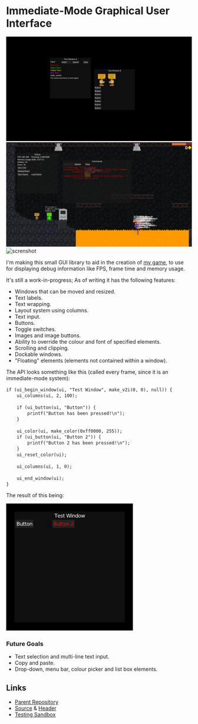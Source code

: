 # Immediate-Mode Graphical User Interface
![screnshot](media/imgui.png)
![screnshot](media/imgui2.png)
![screnshot](https://raw.githubusercontent.com/veridisquot/openmv/master/media/003.png)

I'm making this small GUI library to aid in the creation of [my game](openmv.html),
to use for displaying debug information like FPS, frame time and memory usage.

It's still a work-in-progress; As of writing it has the following features:
 - Windows that can be moved and resized.
 - Text labels.
 - Text wrapping.
 - Layout system using columns.
 - Text input.
 - Buttons.
 - Toggle switches.
 - Images and image buttons.
 - Ability to override the colour and font of specified elements.
 - Scrolling and clipping.
 - Dockable windows.
 - "Floating" elements (elements not contained within a window).

The API looks something like this (called every frame, since it is an immediate-mode
system):

```
if (ui_begin_window(ui, "Test Window", make_v2i(0, 0), null)) {
	ui_columns(ui, 2, 100);

	if (ui_button(ui, "Button")) {
		printf("Button has been pressed!\n");
	}

	ui_color(ui, make_color(0xff0000, 255));
	if (ui_button(ui, "Button 2")) {
		printf("Button 2 has been pressed!\n");
	}
	ui_reset_color(ui);

	ui_columns(ui, 1, 0);

	ui_end_window(ui);
}
```

The result of this being:

![screenshot](media/imgui3.png)

### Future Goals
 - Text selection and multi-line text input.
 - Copy and paste.
 - Drop-down, menu bar, colour picker and list box elements.

## Links
 - [Parent Repository](github.com/veridisquot/openmv)
 - [Source](https://github.com/veridisquot/openmv/blob/master/core/src/imui.c) & [Header](https://github.com/veridisquot/openmv/blob/master/core/src/imui.h)
 - [Testing Sandbox](https://github.com/veridisquot/openmv/blob/master/util/imuitest/src/main.c)
